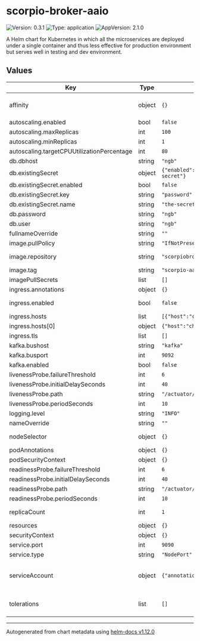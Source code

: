 # scorpio-broker-aaio

![Version: 0.3.1](https://img.shields.io/badge/Version-0.3.1-informational?style=flat-square) ![Type: application](https://img.shields.io/badge/Type-application-informational?style=flat-square) ![AppVersion: 2.1.0](https://img.shields.io/badge/AppVersion-2.1.0-informational?style=flat-square)

A Helm chart for Kubernetes in which all the microservices are deployed under a single container and thus less effective for production environment but serves well in testing and dev environment.

## Values

| Key | Type | Default | Description |
|-----|------|---------|-------------|
| affinity | object | `{}` | affinity template ref: https://kubernetes.io/docs/concepts/configuration/assign-pod-node/#affinity-and-anti-affinity |
| autoscaling.enabled | bool | `false` | should autoscaling be enabled       |
| autoscaling.maxReplicas | int | `100` | maximum number of running pods |
| autoscaling.minReplicas | int | `1` | minimum number of running pods |
| autoscaling.targetCPUUtilizationPercentage | int | `80` | target average CPU utilization over all the pods |
| db.dbhost | string | `"ngb"` | host of the database to be used |
| db.existingSecret | object | `{"enabled":false,"key":"password","name":"the-secret"}` | existing secret to retrieve the db password |
| db.existingSecret.enabled | bool | `false` | should an existing secret be used |
| db.existingSecret.key | string | `"password"` | key to retrieve the password from |
| db.existingSecret.name | string | `"the-secret"` | name of the secret |
| db.password | string | `"ngb"` | password for connecting the database |
| db.user | string | `"ngb"` | user for connecting the database |
| fullnameOverride | string | `""` |  |
| image.pullPolicy | string | `"IfNotPresent"` | specification of the image pull policy |
| image.repository | string | `"scorpiobroker/scorpio"` | scorpiobroker image name ref: https://hub.docker.com/r/scorpiobroker/scorpio       |
| image.tag | string | `"scorpio-aaio_2.1.0"` | tag of the image to be used |
| imagePullSecrets | list | `[]` |  |
| ingress.annotations | object | `{}` | annotations to be added to the ingress |
| ingress.enabled | bool | `false` | should there be an ingress to connect scorpio with the public internet       |
| ingress.hosts | list | `[{"host":"chart-example.local","paths":[]}]` | all hosts to be provided   |
| ingress.hosts[0] | object | `{"host":"chart-example.local","paths":[]}` | provide a hosts and the paths that should be available     |
| ingress.tls | list | `[]` |  |
| kafka.bushost | string | `"kafka"` | Bus host for Kafka |
| kafka.busport | int | `9092` | Bus port for Kafka |
| kafka.enabled | bool | `false` | Enable usage of Kafka |
| livenessProbe.failureThreshold | int | `6` |  |
| livenessProbe.initialDelaySeconds | int | `40` |  |
| livenessProbe.path | string | `"/actuator/health"` |  |
| livenessProbe.periodSeconds | int | `10` |  |
| logging.level | string | `"INFO"` | Log level |
| nameOverride | string | `""` |  |
| nodeSelector | object | `{}` | selector template ref: https://kubernetes.io/docs/user-guide/node-selection/ |
| podAnnotations | object | `{}` |  |
| podSecurityContext | object | `{}` |  |
| readinessProbe.failureThreshold | int | `6` |  |
| readinessProbe.initialDelaySeconds | int | `40` |  |
| readinessProbe.path | string | `"/actuator/health"` |  |
| readinessProbe.periodSeconds | int | `10` |  |
| replicaCount | int | `1` | initial number of target replications, can be different if autoscaling is enabled |
| resources | object | `{}` |  |
| securityContext | object | `{}` |  |
| service.port | int | `9090` | port to be used by the service |
| service.type | string | `"NodePort"` | service type       |
| serviceAccount | object | `{"annotations":{},"create":false,"name":""}` | if a scorpio specific service account should be used, it can be configured here ref: https://kubernetes.io/docs/tasks/configure-pod-container/configure-service-account/ |
| tolerations | list | `[]` | tolerations template ref: ref: https://kubernetes.io/docs/concepts/configuration/taint-and-toleration/ |

----------------------------------------------
Autogenerated from chart metadata using [helm-docs v1.12.0](https://github.com/norwoodj/helm-docs/releases/v1.12.0)
